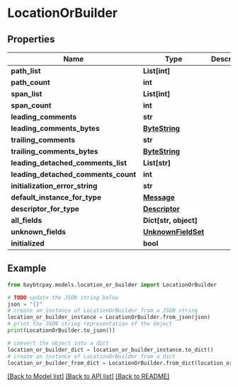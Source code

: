 # LocationOrBuilder


## Properties

Name | Type | Description | Notes
------------ | ------------- | ------------- | -------------
**path_list** | **List[int]** |  | [optional] 
**path_count** | **int** |  | [optional] 
**span_list** | **List[int]** |  | [optional] 
**span_count** | **int** |  | [optional] 
**leading_comments** | **str** |  | [optional] 
**leading_comments_bytes** | [**ByteString**](ByteString.md) |  | [optional] 
**trailing_comments** | **str** |  | [optional] 
**trailing_comments_bytes** | [**ByteString**](ByteString.md) |  | [optional] 
**leading_detached_comments_list** | **List[str]** |  | [optional] 
**leading_detached_comments_count** | **int** |  | [optional] 
**initialization_error_string** | **str** |  | [optional] 
**default_instance_for_type** | [**Message**](Message.md) |  | [optional] 
**descriptor_for_type** | [**Descriptor**](Descriptor.md) |  | [optional] 
**all_fields** | **Dict[str, object]** |  | [optional] 
**unknown_fields** | [**UnknownFieldSet**](UnknownFieldSet.md) |  | [optional] 
**initialized** | **bool** |  | [optional] 

## Example

```python
from buybtcpay.models.location_or_builder import LocationOrBuilder

# TODO update the JSON string below
json = "{}"
# create an instance of LocationOrBuilder from a JSON string
location_or_builder_instance = LocationOrBuilder.from_json(json)
# print the JSON string representation of the object
print(LocationOrBuilder.to_json())

# convert the object into a dict
location_or_builder_dict = location_or_builder_instance.to_dict()
# create an instance of LocationOrBuilder from a dict
location_or_builder_from_dict = LocationOrBuilder.from_dict(location_or_builder_dict)
```
[[Back to Model list]](../README.md#documentation-for-models) [[Back to API list]](../README.md#documentation-for-api-endpoints) [[Back to README]](../README.md)



